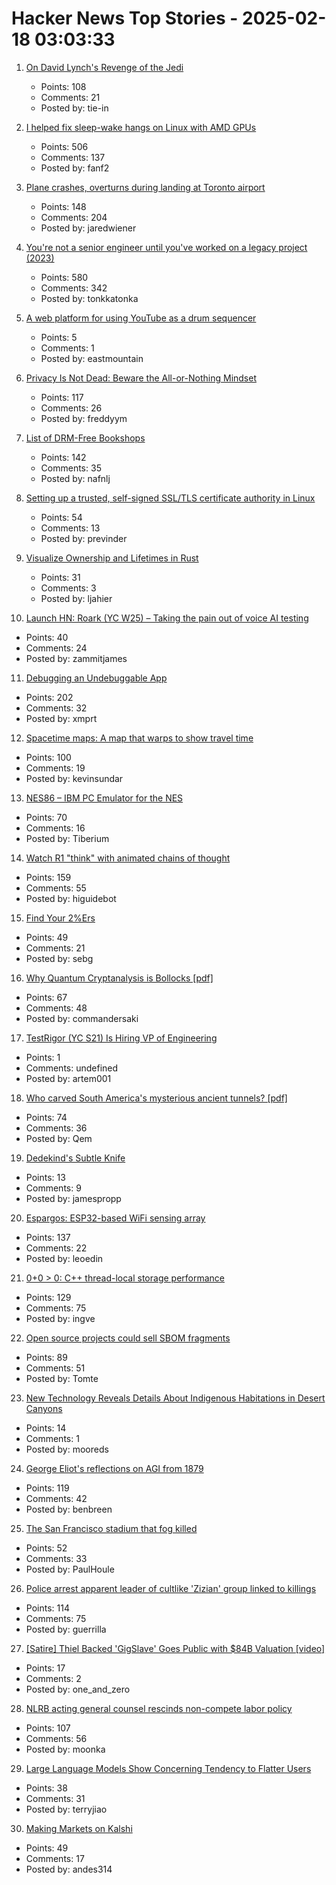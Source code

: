 # Hacker News Top Stories - 2025-02-18 03:03:33

1. [On David Lynch's Revenge of the Jedi](https://www.benningtonreview.org/adam-golaski)
   - Points: 108
   - Comments: 21
   - Posted by: tie-in

2. [I helped fix sleep-wake hangs on Linux with AMD GPUs](https://nyanpasu64.gitlab.io/blog/amdgpu-sleep-wake-hang/)
   - Points: 506
   - Comments: 137
   - Posted by: fanf2

3. [Plane crashes, overturns during landing at Toronto airport](https://www.cbc.ca/news/canada/toronto/toronto-pearson-overturned-airplane-1.7461227)
   - Points: 148
   - Comments: 204
   - Posted by: jaredwiener

4. [You're not a senior engineer until you've worked on a legacy project (2023)](https://www.infobip.com/developers/blog/seniors-working-on-a-legacy-project)
   - Points: 580
   - Comments: 342
   - Posted by: tonkkatonka

5. [A web platform for using YouTube as a drum sequencer](https://youtubesequencer.com/)
   - Points: 5
   - Comments: 1
   - Posted by: eastmountain

6. [Privacy Is Not Dead: Beware the All-or-Nothing Mindset](https://www.privacyguides.org/articles/2025/02/17/privacy-is-not-dead/)
   - Points: 117
   - Comments: 26
   - Posted by: freddyym

7. [List of DRM-Free Bookshops](https://libreture.com/bookshops/)
   - Points: 142
   - Comments: 35
   - Posted by: nafnlj

8. [Setting up a trusted, self-signed SSL/TLS certificate authority in Linux](https://previnder.com/tls-ca-linux/)
   - Points: 54
   - Comments: 13
   - Posted by: previnder

9. [Visualize Ownership and Lifetimes in Rust](https://github.com/cordx56/rustowl)
   - Points: 31
   - Comments: 3
   - Posted by: ljahier

10. [Launch HN: Roark (YC W25) – Taking the pain out of voice AI testing](undefined)
   - Points: 40
   - Comments: 24
   - Posted by: zammitjames

11. [Debugging an Undebuggable App](https://bryce.co/undebuggable/)
   - Points: 202
   - Comments: 32
   - Posted by: xmprt

12. [Spacetime maps: A map that warps to show travel time](https://maps.vvolhejn.com)
   - Points: 100
   - Comments: 19
   - Posted by: kevinsundar

13. [NES86 – IBM PC Emulator for the NES](https://github.com/decrazyo/nes86)
   - Points: 70
   - Comments: 16
   - Posted by: Tiberium

14. [Watch R1 "think" with animated chains of thought](https://github.com/dhealy05/frames_of_mind)
   - Points: 159
   - Comments: 55
   - Posted by: higuidebot

15. [Find Your 2%Ers](https://joyarbitrage.substack.com/p/find-your-2ers)
   - Points: 49
   - Comments: 21
   - Posted by: sebg

16. [Why Quantum Cryptanalysis is Bollocks [pdf]](https://www.cs.auckland.ac.nz/~pgut001/pubs/bollocks.pdf)
   - Points: 67
   - Comments: 48
   - Posted by: commandersaki

17. [TestRigor (YC S21) Is Hiring VP of Engineering](https://www.ycombinator.com/companies/testrigor/jobs/AuTkpC9-vp-of-engineering)
   - Points: 1
   - Comments: undefined
   - Posted by: artem001

18. [Who carved South America's mysterious ancient tunnels? [pdf]](https://www.clp.unesp.br/Modulos/Noticias/401/paleoburrows-nature-2025.pdf)
   - Points: 74
   - Comments: 36
   - Posted by: Qem

19. [Dedekind's Subtle Knife](https://mathenchant.wordpress.com/2025/02/17/dedekinds-subtle-knife/)
   - Points: 13
   - Comments: 9
   - Posted by: jamespropp

20. [Espargos: ESP32-based WiFi sensing array](https://espargos.net/)
   - Points: 137
   - Comments: 22
   - Posted by: leoedin

21. [0+0 > 0: C++ thread-local storage performance](https://yosefk.com/blog/cxx-thread-local-storage-performance.html)
   - Points: 129
   - Comments: 75
   - Posted by: ingve

22. [Open source projects could sell SBOM fragments](https://www.thomas-huehn.com/open-source-projects-could-sell-sbom-fragments/)
   - Points: 89
   - Comments: 51
   - Posted by: Tomte

23. [New Technology Reveals Details About Indigenous Habitations in Desert Canyons](https://www.smithsonianmag.com/history/canyon-of-the-ancestors-180985955/)
   - Points: 14
   - Comments: 1
   - Posted by: mooreds

24. [George Eliot's reflections on AGI from 1879](https://www.learningfromexamples.com/p/reflections-on-superintelligence)
   - Points: 119
   - Comments: 42
   - Posted by: benbreen

25. [The San Francisco stadium that fog killed](https://www.sfgate.com/sports/article/sf-thought-built-stadium-future-fog-ewing-field-20051971.php)
   - Points: 52
   - Comments: 33
   - Posted by: PaulHoule

26. [Police arrest apparent leader of cultlike 'Zizian' group linked to killings](https://www.pressdemocrat.com/article/trending/police-arrest-apparent-leader-of-cultlike-zizian-group-linked-to-multiple/)
   - Points: 114
   - Comments: 75
   - Posted by: guerrilla

27. [[Satire] Thiel Backed 'GigSlave' Goes Public with $84B Valuation [video]](https://www.youtube.com/watch?v=VwlBwyJVEfw)
   - Points: 17
   - Comments: 2
   - Posted by: one_and_zero

28. [NLRB acting general counsel rescinds non-compete labor policy](https://natlawreview.com/article/nlrb-acting-general-counsel-rescinds-non-compete-labor-policy)
   - Points: 107
   - Comments: 56
   - Posted by: moonka

29. [Large Language Models Show Concerning Tendency to Flatter Users](https://xyzlabs.substack.com/p/large-language-models-show-concerning)
   - Points: 38
   - Comments: 31
   - Posted by: terryjiao

30. [Making Markets on Kalshi](https://rlafuente.com/post?post=2025-2-16-marketmaking-on-kalshi)
   - Points: 49
   - Comments: 17
   - Posted by: andes314


